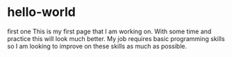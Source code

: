 # hello-world
first one
This is my first page that I am working on. With some time and practice this will look much better. My job requires basic programming skills so I am looking to improve on these skills as much as possible. 
